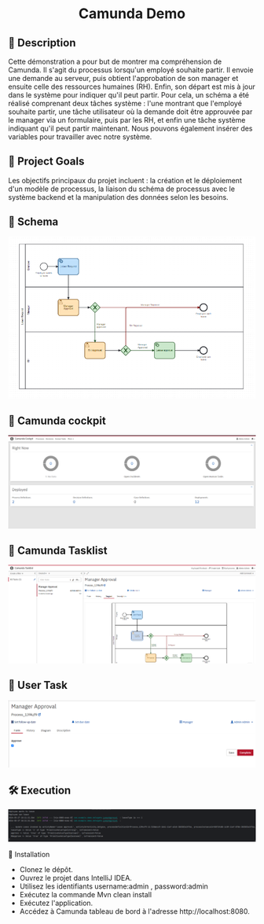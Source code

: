 <h1 align="center">
Camunda Demo</h1>



## 🧐 Description <a name = "description"></a>
Cette démonstration a pour but de montrer ma compréhension de Camunda. Il s'agit du processus lorsqu'un employé souhaite partir. Il envoie une demande au serveur, puis obtient l'approbation de son manager et ensuite celle des ressources humaines (RH). Enfin, son départ est mis à jour dans le système pour indiquer qu'il peut partir. Pour cela, un schéma a été réalisé comprenant deux tâches système : l'une montrant que l'employé souhaite partir, une tâche utilisateur où la demande doit être approuvée par le manager via un formulaire, puis par les RH, et enfin une tâche système indiquant qu'il peut partir maintenant. Nous pouvons également insérer des variables pour travailler avec notre système.
## 🎯 Project Goals <a name = "project-goals"></a>
Les objectifs principaux du projet incluent : la création et le déploiement d'un modèle de processus, la liaison du schéma de processus avec le système backend et la manipulation des données selon les besoins.

## 📝 Schema <a name = "schema"></a>
<p align="center">
  <img src="src/main/java/com/example/demo/Assets/Shcema.png" alt="Schema">
</p>

## 📝 Camunda cockpit <a name = "cockpit"></a>
<p align="center">
  <img src="src/main/java/com/example/demo/Assets/Cockpit.png" alt="cockpit">
</p>

## 📝 Camunda Tasklist <a name = "tasklist"></a>
<p align="center">
  <img src="src/main/java/com/example/demo/Assets/Camunda Tasklist.png" alt="tasklist">
</p>

## 📝 User Task <a name = "usertask"></a>
<p align="center">
  <img src="src/main/java/com/example/demo/Assets/UserTasks.png" alt="usertask">
</p>

## 🛠️ Execution <a name = "Execution"></a>
<p align="center">
  <img src="src/main/java/com/example/demo/Assets/Execution.png" alt="Execution">
</p>

🚀 Installation <a name="installation"></a>

   - Clonez le dépôt.
   - Ouvrez le projet dans IntelliJ IDEA.
   - Utilisez les identifiants username:admin , password:admin
   - Exécutez la commande Mvn clean install
   - Exécutez l'application.
   - Accédez à Camunda tableau de bord à l'adresse http://localhost:8080.
